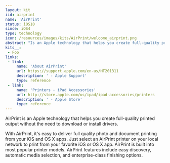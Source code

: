```yaml
---
layout: kit
iid: airprint
name: 'AirPrint'
status: iOS10
since: iOS4
type: technology
icon: /resources/images/kits/AirPrint/welcome_airprint.png
abstract: "Is an Apple technology that helps you create full-quality printed output without the need to download or install drivers."
kits__:
 - Foo
links:
 - link:
     name: 'About AirPrint'
     url: https://support.apple.com/en-us/HT201311
     description: ' - Apple Support'
     type: reference
 - link:
     name: 'Printers - iPad Accessories'
     url: http://store.apple.com/us/ipad/ipad-accessories/printers
     description: ' - Apple Store'
     type: reference
---
```


AirPrint is an Apple technology that helps you create full-quality printed output without the need to download or install drivers.

With AirPrint, it's easy to deliver full quality photo and document printing from your iOS and OS X apps. Just select an AirPrint printer on your local network to print from your favorite iOS or OS X app. AirPrint is built into most popular printer models. AirPrint features include easy discovery, automatic media selection, and enterprise-class finishing options.
